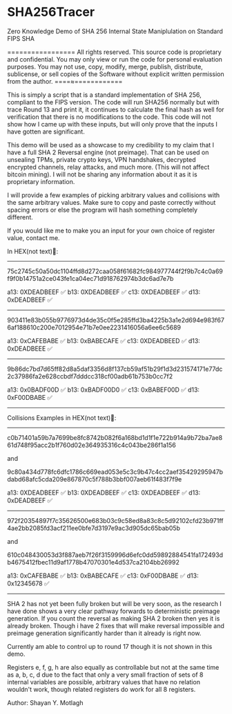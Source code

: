 # SHA256Tracer
Zero Knowledge Demo of SHA 256 Internal 
State Maniplulation on Standard FIPS SHA

=================
All rights reserved.
This source code is proprietary and confidential. You may only view or run the code for personal evaluation purposes. You may not use, copy, modify, merge, publish, distribute, sublicense, or sell copies of the Software without explicit written permission from the author.
====≈============

This is simply a script that is a standard implementation of SHA 256, compliant to the FIPS version. The code will run SHA256 normally but with trace Round 13 and print it, it continues to calculate the final hash as well for verification that there is no modifications to the code. This code will not show how I came up with these inputs, but will only prove that the inputs I have gotten are significant.

This demo will be used as a showcase to my credibility to my claim that I have a full SHA 2 Reversal engine (not preimage). That can be used on unsealing TPMs, private crypto keys, VPN handshakes, decrypted encrypted channels, relay attacks, and much more. (This will not affect bitcoin mining). I will not be sharing any information about it as it is proprietary information. 

I will provide a few examples of picking arbitrary values and collisions with the same arbitrary values. Make sure to copy and paste correctly without spacing errors or else the program will hash something completely different.

If you would like me to make you an input for your own choice of register value, contact me.

In HEX(not text)📩:

---------------

75c2745c50a50dc1104ffd8d272caa058f61682fc984977744f2f9b7c4c0a69f9f0b14751a2ce043fe1ca04ec71d918762974b3dc6ad7e7b

a13: 0XDEADBEEF ✅️
b13: 0XDEADBEEF ✅️
c13: 0XDEADBEEF ✅️
d13: 0xDEADBEEF ✅️

---------------

903411e83b055b9776973d4de35c0f5e285ffd3ba4225b3a1e2d694e983f676af188610c200e7012954e71b7e0ee2231416056a6ee6c5689

a13: 0xCAFEBABE ✅️
b13: 0xBABECAFE ✅️
c13: 0XDEADBEED ✅️
d13: 0xDEADBEEE ✅️

---------------

9b86dc7bd7d65ff82d8a5daf3356d8f137cb59af51b29f1d3d231574171e77dc2c37986fa2e628ccbdf7dddcc318cf00adb61b753b0cc7f2

a13: 0x0BADF00D ✅️
b13: 0xBADF00D0 ✅️
c13: 0xBABEF00D ✅️
d13: 0xF00DBABE ✅️

---------------


Collisions Examples in HEX(not text)📩:


---------------

c0b71401a59b7a7699be8fc8742b082f6a168bd1d1f1e722b914a9b72ba7ae861d748f95acc2b1f760d02e364935316c4c043be286f1a156

and

9c80a434d778fc6dfc1786c669ead053e5c3c9b47c4cc2aef35429295947bdabd68afc5cda209e867870c5f788b3bbf007aeb61f483f7f9e

a13: 0XDEADBEEF ✅️
b13: 0XDEADBEEF ✅️
c13: 0XDEADBEEF ✅️
d13: 0xDEADBEEF ✅️

--------------

972f20354897f7c35626500e683b03c9c58ed8a83c8c5d92102cfd23b971ff4ae2bb2085fd3acf211ee0bfe7d3197e9ac3d905dc65bab05b

and

610c048430053d3f887aeb7f26f3159996d6efc0dd59892884541fa172493db4675412fbec11d9af1778b47070301e4d537ca2104bb26992

a13: 0xCAFEBABE ✅️
b13: 0xBABECAFE ✅️
c13: 0xF00DBABE ✅️
d13: 0x12345678 ✅️

---------------

SHA 2 has not yet been fully broken but will be very soon, as the research I have done shows a very clear pathway forwards to deterministic preimage generation. If you count the reversal as making SHA 2 broken then yes it is already broken. Though i have 2 fixes that will make reversal impossible and preimage generation significantly harder than it already is right now.

Currently am able to control up to round 17 though it is not shown in this demo. 

Registers e, f, g, h are also equally as controllable but not at the same time as a, b, c, d due to the fact that only a very small fraction of sets of 8 internal variables are possible, arbitrary values that have no relation wouldn't work, though related registers do work for all 8 registers. 

Author: Shayan Y. Motlagh